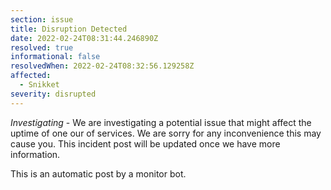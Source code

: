 ```yaml
---
section: issue
title: Disruption Detected
date: 2022-02-24T08:31:44.246890Z
resolved: true
informational: false
resolvedWhen: 2022-02-24T08:32:56.129258Z
affected:
  - Snikket
severity: disrupted
---
```

*Investigating* - We are investigating a potential issue that might affect the uptime of one our of services. We are sorry for any inconvenience this may cause you. This incident post will be updated once we have more information.

This is an automatic post by a monitor bot.
        